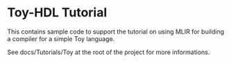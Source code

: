 # Toy-HDL Tutorial

This contains sample code to support the tutorial on using MLIR for building a compiler for a simple Toy language.

See docs/Tutorials/Toy at the root of the project for more informations.
